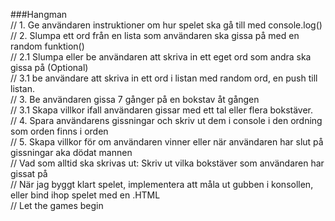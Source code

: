 ###Hangman
<br>
// 1. Ge användaren instruktioner om hur spelet ska gå till med console.log()
<br>
// 2. Slumpa ett ord från en lista som användaren ska gissa på med en random funktion()
<br>
//     2.1 Slumpa eller be användaren att skriva in ett eget ord som andra ska gissa på (Optional)
<br>
//     3.1 be användare att skriva in ett ord i listan med random ord, en push till listan.
<br>
// 3. Be användaren gissa 7 gånger på en bokstav åt gången
<br>
//     3.1 Skapa villkor ifall användaren gissar med ett tal eller flera bokstäver.
<br>
// 4. Spara användarens gissningar och skriv ut dem i console i den ordning som orden finns i orden
<br>
// 5. Skapa villkor för om användaren vinner eller när användaren har slut på gissningar aka dödat mannen
<br>
// Vad som alltid ska skrivas ut: Skriv ut vilka bokstäver som användaren har gissat på
<br>
// När jag byggt klart spelet, implementera att måla ut gubben i konsollen, eller bind ihop spelet med en .HTML
<br>
// Let the games begin
